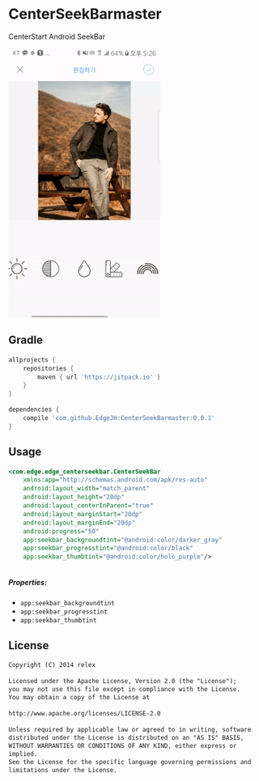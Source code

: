 
CenterSeekBarmaster
===============
CenterStart Android SeekBar 

![CenterSeekBar](/centerseekbar.gif)

Gradle
------------
```groovy
allprojects {
    repositories {
        maven { url 'https://jitpack.io' }
    }
}
```
```groovy
dependencies {
    compile 'com.github.EdgeJH:CenterSeekBarmaster:0.0.1'
}
```

Usage
--------
```xml
<com.edge.edge_centerseekbar.CenterSeekBar
    xmlns:app="http://schemas.android.com/apk/res-auto"
    android:layout_width="match_parent"
    android:layout_height="20dp"
    android:layout_centerInParent="true"
    android:layout_marginStart="20dp"
    android:layout_marginEnd="20dp"
    android:progress="50"
    app:seekbar_backgroundtint="@android:color/darker_gray"
    app:seekbar_progresstint="@android:color/black"
    app:seekbar_thumbtint="@android:color/holo_purple"/>
```
```java

```

##### Properties:

* `app:seekbar_backgroundtint`
* `app:seekbar_progresstint`
* `app:seekbar_thumbtint`

License
--------
```
Copyright (C) 2014 relex

Licensed under the Apache License, Version 2.0 (the "License");
you may not use this file except in compliance with the License.
You may obtain a copy of the License at

http://www.apache.org/licenses/LICENSE-2.0

Unless required by applicable law or agreed to in writing, software
distributed under the License is distributed on an "AS IS" BASIS,
WITHOUT WARRANTIES OR CONDITIONS OF ANY KIND, either express or implied.
See the License for the specific language governing permissions and
limitations under the License.
```
